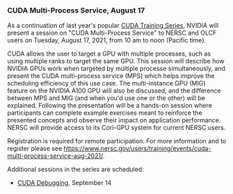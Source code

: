 ### CUDA Multi-Process Service, August 17

As a continuation of last year's popular 
[CUDA Training Series](https://www.olcf.ornl.gov/cuda-training-series/),
NVIDIA will present a session on "CUDA Multi-Process Service" to NERSC and
OLCF users on Tuesday, August 17, 2021, from 10 am to noon (Pacific time).

CUDA allows the user to target a GPU with multiple processes, such as using
multiple ranks to target the same GPU. This session will describe how NVIDIA
GPUs work when targeted by multiple processe simultaneously, and present the
CUDA multi-process service (MPS) which helps improve the scheduling efficiency
of this use case. The multi-instance GPU (MIG) feature on the NVIDIA A100 GPU
will also be discussed, and the difference between MPS and MIG (and when you'd
use one or the other) will be explained. Following the presentation will be a
hands-on session where participants can complete example exercises meant to
reinforce the presented concepts and observe their impact on application 
performance. NERSC will provide access to its Cori-GPU system for current NERSC
users.

Registration is required for remote participation. For more information and to
register please see 
<https://www.nersc.gov/users/training/events/cuda-multi-process-service-aug-2021/>.

Additional sessions in the series are scheduled:
- [CUDA Debugging](https://www.nersc.gov/users/training/events/cuda-debugging-sep-2021/), September 14
